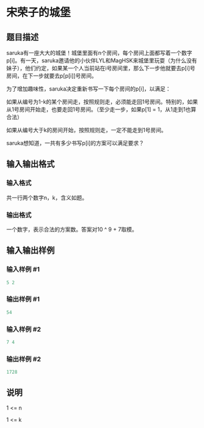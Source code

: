 # 宋荣子的城堡

## 题目描述

saruka有一座大大的城堡！城堡里面有n个房间，每个房间上面都写着一个数字p[i]。有一天，saruka邀请他的小伙伴LYL和MagHSK来城堡里玩耍（为什么没有妹子），他们约定，如果某一个人当前站在i号房间里，那么下一步他就要去p[i]号房间，在下一步就要去p[p[i]]号房间。

为了增加趣味性，saruka决定重新书写一下每个房间的p[i]，以满足：

如果从编号为1-k的某个房间走，按照规则走，必须能走回1号房间。特别的，如果从1号房间开始走，也要走回1号房间。（至少走一步，如果p[1] = 1，从1走到1也算合法）

如果从编号大于k的房间开始，按照规则走，一定不能走到1号房间。

saruka想知道，一共有多少书写p[i]的方案可以满足要求？

## 输入输出格式

### 输入格式

共一行两个数字n，k，含义如题。

### 输出格式

一个数字，表示合法的方案数。答案对10 ^ 9 + 7取模。

## 输入输出样例

### 输入样例 #1

```cpp
5 2
```


### 输出样例 #1

```cpp
54
```


### 输入样例 #2

```cpp
7 4
```


### 输出样例 #2

```cpp
1728
```


## 说明

1 <= n 

1 <= k 

